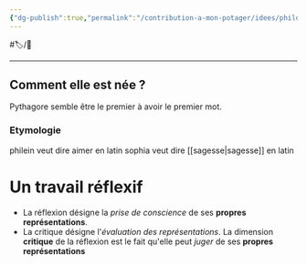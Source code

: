 ```yaml
---
{"dg-publish":true,"permalink":"/contribution-a-mon-potager/idees/philosophie/"}
---
```


#🏷️/🌱


---
## Comment elle est née ?
Pythagore semble être le premier à avoir le premier mot. 
### Etymologie
philein veut dire aimer en latin
sophia veut dire [[sagesse\|sagesse]] en latin
# Un travail réflexif
- La réflexion désigne la *prise de conscience* de ses **propres représentations**.
- La critique désigne l'*évaluation des représentations*. La dimension **critique** de la réflexion est le fait qu'elle peut *juger* de ses **propres représentations**